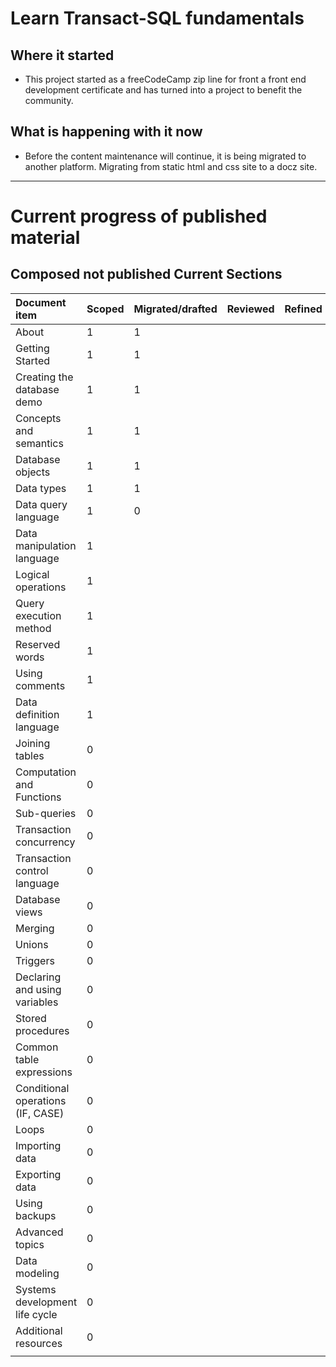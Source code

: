 # Learn Transact-SQL fundamentals

## Where it started

- This project started as a freeCodeCamp zip line for front a front end development certificate and has turned into a project to benefit the community.

## What is happening with it now

- Before the content maintenance will continue, it is being migrated to another platform. Migrating from static html and css site to a docz site.

---

# Current progress of published material

## Composed not published Current Sections


| Document item                     | Scoped | Migrated/drafted | Reviewed | Refined | Published |
| :-------------------------------- | ------ | ---------------- | -------- | ------- | --------- |
| About                             | 1      | 1                |          |         |           |
| Getting Started                   | 1      | 1                |          |         |           |
| Creating the database demo        | 1      | 1                |          |         |           |
| Concepts and semantics            | 1      | 1                |          |         |           |
| Database objects                  | 1      | 1                |          |         |           |
| Data types                        | 1      | 1                |          |         |           |
| Data query language               | 1      | 0                |          |         |           |
| Data manipulation language        | 1      |                  |          |         |           |
| Logical operations                | 1      |                  |          |         |           |
| Query execution method            | 1      |                  |          |         |           |
| Reserved words                    | 1      |                  |          |         |           |
| Using comments                    | 1      |                  |          |         |           |
| Data definition language          | 1      |                  |          |         |           |
| Joining tables                    | 0      |                  |          |         |           |
| Computation and Functions         | 0      |                  |          |         |           |
| Sub-queries                       | 0      |                  |          |         |           |
| Transaction concurrency           | 0      |                  |          |         |           |
| Transaction control language      | 0      |                  |          |         |           |
| Database views                    | 0      |                  |          |         |           |
| Merging                           | 0      |                  |          |         |           |
| Unions                            | 0      |                  |          |         |           |
| Triggers                          | 0      |                  |          |         |           |
| Declaring and using variables     | 0      |                  |          |         |           |
| Stored procedures                 | 0      |                  |          |         |           |
| Common table expressions          | 0      |                  |          |         |           |
| Conditional operations (IF, CASE) | 0      |                  |          |         |           |
| Loops                             | 0      |                  |          |         |           |
| Importing data                    | 0      |                  |          |         |           |
| Exporting data                    | 0      |                  |          |         |           |
| Using backups                     | 0      |                  |          |         |           |
| Advanced topics                   | 0      |                  |          |         |           |
| Data modeling                     | 0      |                  |          |         |           |
| Systems development life cycle    | 0      |                  |          |         |           |
| Additional resources              | 0      |                  |          |         |           |
|                                   |        |                  |          |         |           |
